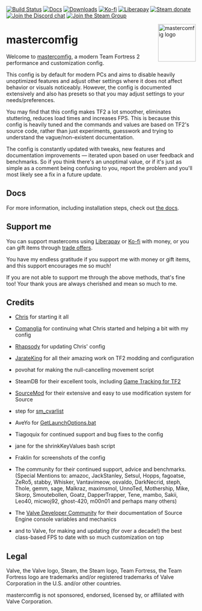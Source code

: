 [![Build Status](https://img.shields.io/github/workflow/status/mastercomfig/mastercomfig/CI?style=flat-square)](https://github.com/mastercomfig/mastercomfig/actions?query=workflow%3ACI)
[![Docs](https://readthedocs.org/projects/mastercomfig/badge/?version=latest&style=flat-square)](https://docs.mastercomfig.com/)
[![Downloads](https://img.shields.io/github/downloads/mastercomfig/mastercomfig/latest/total.svg?style=flat-square)](https://github.com/mastercomfig/mastercomfig/releases/latest/)
[![Ko-fi](https://img.shields.io/badge/Support%20me%20on-Ko--fi-FF5E5B.svg?logo=ko-fi&style=flat-square)](https://ko-fi.com/mastercoms)
[![Liberapay](https://img.shields.io/liberapay/receives/mastercoms.svg?logo=liberapay&style=flat-square)](https://liberapay.com/mastercoms/)
[![Steam donate](https://img.shields.io/badge/Donate%20via-Steam-00adee.svg?style=flat-square&logo=steam)](https://steamcommunity.com/tradeoffer/new/?partner=85845165&token=M9cQHh8N)
[![Join the Discord chat](https://img.shields.io/badge/Discord-mastercomfig-7289da.svg?style=flat-square&logo=discord)](https://discord.gg/CuPb2zV)
[![Join the Steam Group](https://img.shields.io/badge/Steam-mastercomfig-00adee.svg?logo=steam&style=flat-square)](https://steamcommunity.com/groups/comfig)

<img align="right" alt="mastercomfig logo" width="100" src="https://mastercomfig.com/img/mastercomfig_logo.svg">

# mastercomfig

Welcome to [mastercomfig](https://mastercomfig.com/), a modern Team Fortress 2 performance and customization config.

This config is by default for modern PCs and aims to disable heavily unoptimized
features and adjust other settings where it does not affect behavior or visuals
noticeably. However, the config is documented extensively and also has presets
so that you may adjust settings to your needs/preferences.

You may find that this config makes TF2 a lot smoother, eliminates stuttering,
reduces load times and increases FPS. This is because this config is heavily
tuned and the commands and values are based on TF2's source code, rather than
just experiments, guesswork and trying to understand the vague/non-existent
documentation.

The config is constantly updated with tweaks, new features and documentation
improvements — iterated upon based on user feedback and benchmarks. So if you
think there's an unoptimal value, or if it's just as simple as a comment being
confusing to you, report the problem and you'll most likely see a fix in a
future update.

## Docs

For more information, including installation steps, check out [the docs](https://docs.mastercomfig.com/page/).

## Support me

You can support mastercoms using [Liberapay](https://liberapay.com/mastercoms/) or [Ko-fi](https://ko-fi.com/mastercoms) with money, or you can gift items through [trade offers](https://steamcommunity.com/tradeoffer/new/?partner=85845165&token=M9cQHh8N).

You have my endless gratitude if you support me with money or gift items, and this support encourages me so much!

If you are not able to support me through the above methods, that's fine too! Your thank yous are always cherished and mean so much to me.

## Credits

* [Chris](https://chrisdown.name/tf2/) for starting it all
* [Comanglia](https://www.teamfortress.tv/25328/comanglias-config-fps-guide) for
  continuing what Chris started and helping a bit with my config

* [Rhapsody](https://rhapsodysl.github.io/perfconfig/) for updating Chris' config
* [JarateKing](https://github.com/JarateKing) for all their amazing work on TF2 modding and configuration
* povohat for making the null-cancelling movement script
* SteamDB for their excellent tools, including [Game Tracking for TF2](https://github.com/SteamDatabase/GameTracking-TF2)
* [SourceMod](https://www.sourcemod.net/credits.php) for their extensive and easy to use modification system for Source
* step for [sm_cvarlist](https://forums.alliedmods.net/showthread.php?p=1298262)
* AveYo for [GetLaunchOptions.bat](https://github.com/AveYo/D-OPTIMIZER/blob/archive/GetLaunchOptions.bat)
* Tiagoquix for continued support and bug fixes to the config
* jane for the shrinkKeyValues bash script
* Fraklin for screenshots of the config
* The community for their continued support, advice and benchmarks. (Special
  Mentions to: amazoc, JackStanley, Setsul, Hopps, fagoatse, ZeRo5, stabby,
  Whisker, Vantavimeow, osvaldo, DarkNecrid, steph, Thole, gemm, sage, Malkraz,
  maximsmol, UnnoTed, Mothership, Mike, Skorp, Smoutebollen, Goatz,
  DapperTrapper, Tene, mambo, Sakii, Leo40, micwoj92, ghost-420, m00n01 and perhaps many others)

* The [Valve Developer Community](https://developer.valvesoftware.com/wiki/Main_Page)
  for their documentation of Source Engine console variables and mechanics

* and to Valve, for making and updating (for over a decade!) the best class-based FPS to date with so
  much customization on top

## Legal

Valve, the Valve logo, Steam, the Steam logo, Team Fortress, the Team Fortress
logo are trademarks and/or registered trademarks of Valve Corporation in the U.S. and/or other countries.

mastercomfig is not sponsored, endorsed, licensed by, or affiliated with Valve Corporation.

